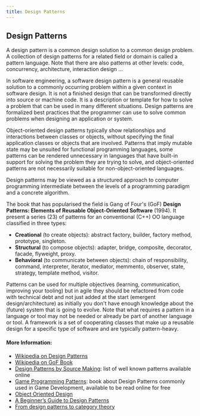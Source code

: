 ```yaml
---
title: Design Patterns
---
```

## Design Patterns
A design pattern is a common design solution to a common design problem. A collection of design patterns for a related field or domain is called a pattern language. Note that there are also patterns at other levels: code, concurrency, architecture, interaction design ...

In software engineering, a software design pattern is a general reusable solution to a commonly occurring problem within a given context in software design. It is not a finished design that can be transformed directly into source or machine code. It is a description or template for how to solve a problem that can be used in many different situations. Design patterns are formalized best practices that the programmer can use to solve common problems when designing an application or system.

Object-oriented design patterns typically show relationships and interactions between classes or objects, without specifying the final application classes or objects that are involved. Patterns that imply mutable state may be unsuited for functional programming languages, some patterns can be rendered unnecessary in languages that have built-in support for solving the problem they are trying to solve, and object-oriented patterns are not necessarily suitable for non-object-oriented languages.

Design patterns may be viewed as a structured approach to computer programming intermediate between the levels of a programming paradigm and a concrete algorithm.

The book that has popularised the field is Gang of Four's (GoF) **Design Patterns: Elements of Reusable Object-Oriented Software** (1994). It present a series (23) of patterns for an conventional (C++) OO language classified in three types:
* **Creational** (to create objects): abstract factory, builder, factory method, prototype, singleton.
* **Structural** (to compose objects): adapter, bridge, composite, decorator, facade, flyweight, proxy.
* **Behavioral** (to communicate between objects): chain of responsibility, command, interpreter, iterator, mediator, memmento, observer, state, strategy, template method, visitor.

Patterns can be used for multiple objectives  (learning, communication, improving your tooling) but in agile they should be refactored from code with technical debt and not just added at the start (emergent design/architecture) as initially you don't have enough knowledge about the (future) system that is going to evolve. Note that what requires a pattern in a language or tool may not be needed or already be part of another language or tool. A framework is a set of cooperating classes that make up a reusable design for a specific type of software and are typically pattern-heavy.


#### More Information:
<!-- Please add any articles you think might be helpful to read before writing the article -->
- [Wikipedia on Design Patterns](https://en.wikipedia.org/wiki/Software_design_pattern)
- [Wikipedia on GoF Book](https://en.wikipedia.org/wiki/Design_Patterns)
- [Design Patterns by Source Making](https://sourcemaking.com/design_patterns): list of well known patterns available online
- [Game Programming Patterns](http://gameprogrammingpatterns.com/): book about Design Patterns commonly used in Game Development, available to be read online for free
- [Object Oriented Design](http://www.oodesign.com/)
- [A Beginner’s Guide to Design Patterns](https://code.tutsplus.com/articles/a-beginners-guide-to-design-patterns--net-12752)
- [From design patterns to category theory](http://blog.ploeh.dk/2017/10/04/from-design-patterns-to-category-theory/)

